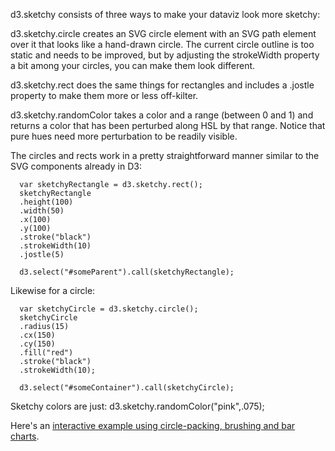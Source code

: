 d3.sketchy consists of three ways to make your dataviz look more sketchy:

d3.sketchy.circle creates an SVG circle element with an SVG path element over it that looks like a hand-drawn circle. The current circle outline is too static and needs to be improved, but by adjusting the strokeWidth property a bit among your circles, you can make them look different.

d3.sketchy.rect does the same things for rectangles and includes a .jostle property to make them more or less off-kilter.

d3.sketchy.randomColor takes a color and a range (between 0 and 1) and returns a color that has been perturbed along HSL by that range. Notice that pure hues need more perturbation to be readily visible.

The circles and rects work in a pretty straightforward manner similar to the SVG components already in D3:

      var sketchyRectangle = d3.sketchy.rect();
      sketchyRectangle
      .height(100)
      .width(50)
      .x(100)
      .y(100)
      .stroke("black")
      .strokeWidth(10)
      .jostle(5)
      
      d3.select("#someParent").call(sketchyRectangle);

Likewise for a circle:

      var sketchyCircle = d3.sketchy.circle();
      sketchyCircle
      .radius(15)
      .cx(150)
      .cy(150)
      .fill("red")
      .stroke("black")
      .strokeWidth(10);
      
      d3.select("#someContainer").call(sketchyCircle);

Sketchy colors are just:
d3.sketchy.randomColor("pink",.075);

Here's an [interactive example using circle-packing, brushing and bar charts](http://bl.ocks.org/emeeks/4e80576b894730d5cb6b). 

